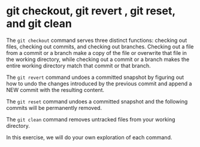 # git checkout, git revert , git reset, and git clean

The `git checkout` command serves three distinct functions: checking out files, checking out commits, and checking out branches. Checking out a file from a commit or a branch make a copy of the file or overwrite that file in the working directory, while checking out a commit or a branch makes the entire working directory match that commit or that branch.

The `git revert` command undoes a committed snapshot by figuring out how to undo the changes introduced by the previous commit and append a NEW commit with the resulting content.

The `git reset` command undoes a committed snapshot and the following commits will be permanently removed.

The `git clean` command removes untracked files from your working directory.

In this exercise, we will do your own exploration of each command.
